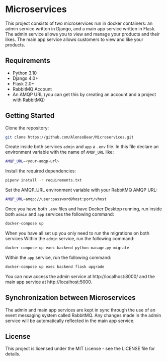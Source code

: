 # Microservices
This project consists of two microservices run in docker containers: an admin service written in Django, and a main app service written in Flask. The admin service allows you to view and manage your products and their likes. The main app service allows customers to view and like your products.

## Requirements
- Python 3.10
- Django 4.0+
- Flask 2.0+
- RabbitMQ Account
- An AMQP URL (you can get this by creating an account and a project with RabbitMQ)

## Getting Started
Clone the repository:
```sh
git clone https://github.com/AlonsoBear/Microservices.git
```

Create inside both services ```admin``` and ```app``` a ```.env``` file.
In this file declare an environment variable with the name of ```AMQP_URL``` like:
```sh
AMQP_URL=<your-amqp-url>
```

Install the required dependencies:
```sh
pipenv install -r requirements.txt
```

Set the AMQP_URL environment variable with your RabbitMQ AMQP URL:
```sh
AMQP_URL=amqp://user:password@host:port/vhost
```

Once you have both ```.env``` files and have Docker Desktop running, run
inside both ```admin``` and ```app``` services the following command:
```sh
docker-compose up
```

When you have all set up you only need to run the migrations on both services
Within the ```admin``` service, run the following command:
```sh
docker-compose up exec backend python manage.py migrate
```
Within the ```app``` service, run the following command:
```sh
docker-compose up exec backend flask upgrade
```

You can now access the admin service at http://localhost:8000/ and the main app service at http://localhost:5000.

## Synchronization between Microservices
The admin and main app services are kept in sync through the use of an event messaging system called RabbitMQ. Any changes made in the admin service will be automatically reflected in the main app service.

## License
This project is licensed under the MIT License - see the LICENSE file for details.